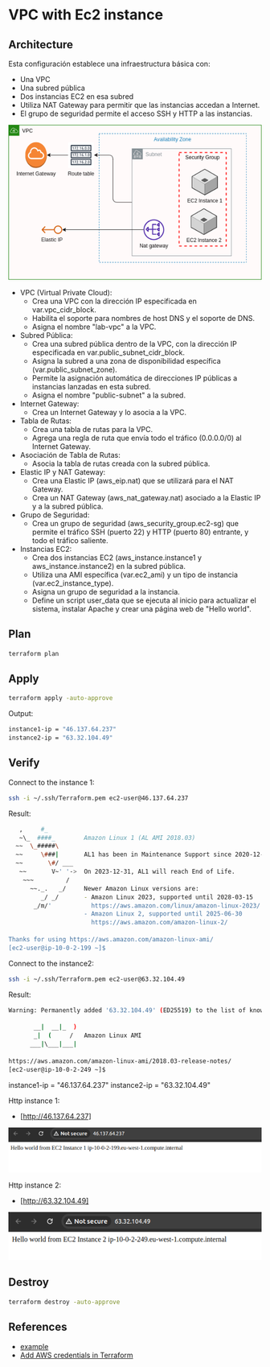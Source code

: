 # VPC with Ec2 instance

## Architecture

Esta configuración establece una infraestructura básica con:

- Una VPC
- Una subred pública
- Dos instancias EC2 en esa subred
- Utiliza NAT Gateway para permitir que las instancias accedan a Internet.
- El grupo de seguridad permite el acceso SSH y HTTP a las instancias.

![architecture](./architecture.png)

- VPC (Virtual Private Cloud):
  - Crea una VPC con la dirección IP especificada en var.vpc_cidr_block.
  - Habilita el soporte para nombres de host DNS y el soporte de DNS.
  - Asigna el nombre "lab-vpc" a la VPC.
- Subred Pública:
  - Crea una subred pública dentro de la VPC, con la dirección IP especificada en var.public_subnet_cidr_block.
  - Asigna la subred a una zona de disponibilidad específica (var.public_subnet_zone).
  - Permite la asignación automática de direcciones IP públicas a instancias lanzadas en esta subred.
  - Asigna el nombre "public-subnet" a la subred.
- Internet Gateway:
  - Crea un Internet Gateway y lo asocia a la VPC.
- Tabla de Rutas:
  - Crea una tabla de rutas para la VPC.
  - Agrega una regla de ruta que envía todo el tráfico (0.0.0.0/0) al Internet Gateway.
- Asociación de Tabla de Rutas:
  - Asocia la tabla de rutas creada con la subred pública.
- Elastic IP y NAT Gateway:
  - Crea una Elastic IP (aws_eip.nat) que se utilizará para el NAT Gateway.
  - Crea un NAT Gateway (aws_nat_gateway.nat) asociado a la Elastic IP y a la subred pública.
- Grupo de Seguridad:
  - Crea un grupo de seguridad (aws_security_group.ec2-sg) que permite el tráfico SSH (puerto 22) y HTTP (puerto 80) entrante, y todo el tráfico saliente.
- Instancias EC2:
  - Crea dos instancias EC2 (aws_instance.instance1 y aws_instance.instance2) en la subred pública.
  - Utiliza una AMI específica (var.ec2_ami) y un tipo de instancia (var.ec2_instance_type).
  - Asigna un grupo de seguridad a la instancia.
  - Define un script user_data que se ejecuta al inicio para actualizar el sistema, instalar Apache y crear una página web de "Hello world".

## Plan

```bash
terraform plan
```

## Apply

```bash
terraform apply -auto-approve
```

Output:

```bash
instance1-ip = "46.137.64.237"
instance2-ip = "63.32.104.49"
```

## Verify

Connect to the instance 1:

```bash
ssh -i ~/.ssh/Terraform.pem ec2-user@46.137.64.237
```

Result:

```bash
   ,     #_
   ~\_  ####_        Amazon Linux 1 (AL AMI 2018.03)
  ~~  \_#####\
  ~~     \###|       AL1 has been in Maintenance Support since 2020-12-31.
  ~~       \#/ ___
   ~~       V~' '->  On 2023-12-31, AL1 will reach End of Life.
    ~~~         /
      ~~._.   _/     Newer Amazon Linux versions are:
         _/ _/       - Amazon Linux 2023, supported until 2028-03-15
       _/m/'           https://aws.amazon.com/linux/amazon-linux-2023/
                     - Amazon Linux 2, supported until 2025-06-30
                       https://aws.amazon.com/amazon-linux-2/

Thanks for using https://aws.amazon.com/amazon-linux-ami/
[ec2-user@ip-10-0-2-199 ~]$ 
```

Connect to the instance2:

```bash
ssh -i ~/.ssh/Terraform.pem ec2-user@63.32.104.49
```

Result:

```bash
Warning: Permanently added '63.32.104.49' (ED25519) to the list of known hosts.

       __|  __|_  )
       _|  (     /   Amazon Linux AMI
      ___|\___|___|

https://aws.amazon.com/amazon-linux-ami/2018.03-release-notes/
[ec2-user@ip-10-0-2-249 ~]$ 
```

instance1-ip = "46.137.64.237"
instance2-ip = "63.32.104.49"

Http instance 1:

- [http://46.137.64.237]

![instance1-http](./instance1-http.png)

Http instance 2:

- [http://63.32.104.49]

![instance2-http](./instance2-http.png)

## Destroy

```bash
terraform destroy -auto-approve
```

## References

- [example](https://www.adictosaltrabajo.com/2020/06/19/primeros-pasos-con-terraform-crear-instancia-ec2-en-aws/)
- [Add AWS credentials in Terraform](https://medium.com/@knoldus/add-aws-credentials-in-terraform-b43efa7b934d)
